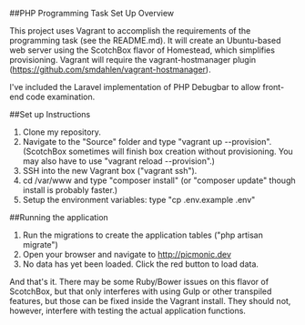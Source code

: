 ##PHP Programming Task Set Up Overview

This project uses Vagrant to accomplish the requirements of the programming task (see the README.md).
It will create an Ubuntu-based web server using the ScotchBox flavor of Homestead, which simplifies provisioning.
Vagrant will require the vagrant-hostmanager plugin (https://github.com/smdahlen/vagrant-hostmanager).

I've included the Laravel implementation of PHP Debugbar to allow front-end code examination. 

##Set up Instructions

1. Clone my repository.
2. Navigate to the "Source" folder and type "vagrant up --provision". (ScotchBox sometimes will finish box creation without provisioning.  You may also have to use "vagrant reload --provision".)
3. SSH into the new Vagrant box ("vagrant ssh").
4.  cd /var/www and type "composer install" (or "composer update" though install is probably faster.)
5. Setup the environment variables: type "cp .env.example .env"

##Running the application

1. Run the migrations to create the application tables ("php artisan migrate")
2. Open your browser and navigate to http://picmonic.dev
3. No data has yet been loaded. Click the red button to load data.  

And that's it.  There may be some Ruby/Bower issues on this flavor of ScotchBox, but that only interferes with using Gulp or other transpiled features, 
but those can be fixed inside the Vagrant install.  They should not, however, interfere with testing the actual application functions.  
